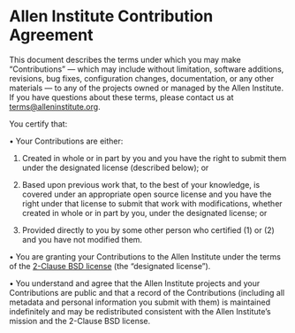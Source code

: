 # Allen Institute Contribution Agreement

This document describes the terms under which you may make “Contributions” — 
which may include without limitation, software additions, revisions, bug fixes, configuration changes,
documentation, or any other materials — to any of the projects owned or managed by the Allen Institute.
If you have questions about these terms, please contact us at terms@alleninstitute.org.  

You certify that:

•	Your Contributions are either:

1.	Created in whole or in part by you and you have the right to submit them under the designated license 
(described below); or
2.	Based upon previous work that, to the best of your knowledge, is covered under an appropriate 
open source license and you have the right under that license to submit that work with modifications,
whether created in whole or in part by you, under the designated license; or

3.	Provided directly to you by some other person who certified (1) or (2) and you have not modified them.

•	You are granting your Contributions to the Allen Institute under the terms of the [2-Clause BSD license](https://opensource.org/licenses/BSD-2-Clause)
(the “designated license”).

•	You understand and agree that the Allen Institute projects and your Contributions are public and that 
a record of the Contributions (including all metadata and personal information you submit with them) is 
maintained indefinitely and may be redistributed consistent with the Allen Institute’s mission and the 
2-Clause BSD license.  